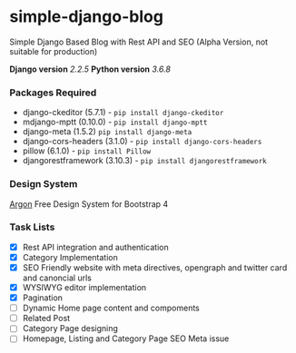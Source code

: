 # simple-django-blog
Simple Django Based Blog with Rest API and SEO (Alpha Version, not suitable for production)

**Django version** *2.2.5*
**Python version** *3.6.8*

### Packages Required
* django-ckeditor (5.7.1) - `pip install django-ckeditor`
* mdjango-mptt (0.10.0) - `pip install django-mptt`
* django-meta (1.5.2) `pip install django-meta`
* django-cors-headers (3.1.0) - `pip install django-cors-headers`
* pillow (6.1.0) - `pip install Pillow`
* djangorestframework (3.10.3) - `pip install djangorestframework`

### Design System
[Argon](https://www.creative-tim.com/product/argon-design-system) Free Design System for Bootstrap 4

### Task Lists
- [x] Rest API integration and authentication
- [x] Category Implementation
- [x] SEO Friendly website with meta directives, opengraph and twitter card and canoncial urls
- [x] WYSIWYG editor implementation
- [x] Pagination
- [ ] Dynamic Home page content and compoments
- [ ] Related Post
- [ ] Category Page designing
- [ ] Homepage, Listing and Category Page SEO Meta issue